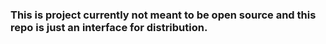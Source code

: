 
### This is project currently not meant to be open source and this repo is just an interface for distribution.
